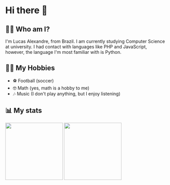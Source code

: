 # Hi there 👋

## 👱‍♂️ Who am I?
I'm Lucas Alexandre, from Brazil. I am currently studying Computer Science at university. I had contact with languages like PHP and JavaScript, however, the language I'm most familiar with is Python. 

## 🏃‍♂️ My Hobbies

* ⚽ Football (soccer) 
* 🤓 Math (yes, math is a hobby to me) 
* 🎶 Music (I don't play anything, but I enjoy listening) 

## 📊 My stats
<img src="https://github-readme-stats.vercel.app/api?username=LucPy&show_icons=true&theme=tokyonight" height="180em"/>  <img src="https://github-readme-stats.vercel.app/api/top-langs/?username=LucPy&theme=tokyonight&layout=compact" height="180em"/>

<!--
**LucPy/LucPy** is a ✨ _special_ ✨ repository because its `README.md` (this file) appears on your GitHub profile.

Here are some ideas to get you started:

- 🔭 I’m currently working on ...
- 🌱 I’m currently learning ...
- 👯 I’m looking to collaborate on ...
- 🤔 I’m looking for help with ...
- 💬 Ask me about ...
- 📫 How to reach me: ...
- 😄 Pronouns: ...
- ⚡ Fun fact: ...
-->
